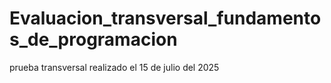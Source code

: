 # Evaluacion_transversal_fundamentos_de_programacion
prueba transversal realizado el 15 de julio del 2025
